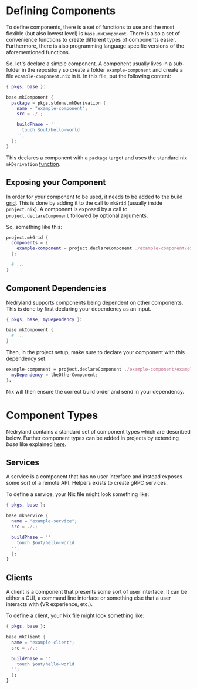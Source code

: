 # Defining Components

To define components, there is a set of functions to use and the most flexible (but also lowest
level) is `base.mkComponent`. There is also a set of convenience functions to create different types
of components easier. Furthermore, there is also programming language specific versions of the
aforementioned functions.

So, let's declare a simple component. A component usually lives in a sub-folder in the repository so
create a folder `example-component` and create a file `example-component.nix` in it. In this file,
put the following content:

```nix
{ pkgs, base }:

base.mkComponent {
  package = pkgs.stdenv.mkDerivation {
    name = "example-component";
    src = ./.;

    buildPhase = ''
      touch $out/hello-world
    '';
  };
}
```

This declares a component with a `package` target and uses the standard nix `mkDerivation`
[function](https://nixos.org/nixpkgs/manual/#sec-using-stdenv).

## Exposing your Component

In order for your component to be used, it needs to be added to the build
[grid](./concepts/grid.md). This is done by adding it to the call to `mkGrid` (usually inside
`project.nix`). A component is exposed by a call to `project.declareComponent` followed by optional
arguments.

So, something like this:

```nix
project.mkGrid {
  components = {
    example-component = project.declareComponent ./example-component/example-component.nix {};
  };

  # ...
}
```

## Component Dependencies
Nedryland supports components being dependent on other components. This is done by first declaring
your dependency as an input.

```nix
{ pkgs, base, myDependency }:

base.mkComponent {
  # ...
}
```

Then, in the project setup, make sure to declare your component with this dependency set.

```nix
example-component = project.declareComponent ./example-component/example-component.nix {
  myDependency = theOtherComponent;
};
```

Nix will then ensure the correct build order and send in your dependency.

# Component Types

Nedryland contains a standard set of component types which are described below. Further component
types can be added in projects by extending _base_ like explained [here](../declare-project.md#extensions).

## Services
A service is a component that has no user interface and instead exposes some sort of a remote API.
Helpers exists to create gRPC services.

To define a service, your Nix file might look something like:

```nix
{ pkgs, base }:

base.mkService {
  name = "example-service";
  src = ./.;

  buildPhase = ''
    touch $out/hello-world
  '';
  };
}
```

## Clients
A client is a component that presents some sort of user interface. It can be either a GUI, a command
line interface or something else that a user interacts with (VR experience, etc.).

To define a client, your Nix file might look something like:

```nix
{ pkgs, base }:

base.mkClient {
  name = "example-client";
  src = ./.;

  buildPhase = ''
    touch $out/hello-world
  '';
  };
}
```
